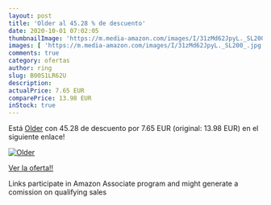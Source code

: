 ```yaml
---
layout: post
title: 'Older al 45.28 % de descuento'
date: 2020-10-01 07:02:05
thumbnailImage: 'https://m.media-amazon.com/images/I/31zMd62JpyL._SL200_.jpg'
images: [ 'https://m.media-amazon.com/images/I/31zMd62JpyL._SL200_.jpg' ]
comments: true
category: ofertas
author: ring
slug: B00S1LR62U
description:
actualPrice: 7.65 EUR
comparePrice: 13.98 EUR
inStock: true
---
```


Está [Older](https://www.amazon.fr/dp/B00S1LR62U/?tag=tolees0d-21) con 45.28 de descuento por 7.65 EUR (original: 13.98 EUR) en el siguiente enlace!

[![Older](https://m.media-amazon.com/images/I/31zMd62JpyL._SL200_.jpg)](https://www.amazon.fr/dp/B00S1LR62U/?tag=tolees0d-21)

[Ver la oferta!!](https://www.amazon.fr/dp/B00S1LR62U/?tag=tolees0d-21)

Links participate in Amazon Associate program and might generate a comission on qualifying sales


